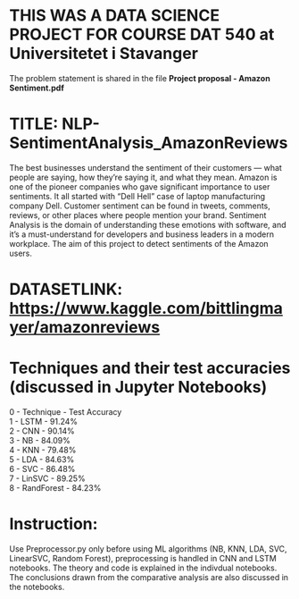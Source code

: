 # THIS WAS A DATA SCIENCE PROJECT FOR COURSE DAT 540 at Universitetet i Stavanger
The problem statement is shared in the file **Project proposal - Amazon Sentiment.pdf**

# TITLE: NLP-SentimentAnalysis_AmazonReviews
The best businesses understand the sentiment of their customers — what people are saying, how they’re saying it, and what they mean. Amazon is one of the pioneer companies who gave significant importance to user sentiments. It all started with “Dell Hell” case of laptop manufacturing company Dell. Customer sentiment can be found in tweets, comments, reviews, or other places where people mention your brand. Sentiment Analysis is the domain of understanding these emotions with software, and it’s a must-understand for developers and business leaders in a modern workplace. The aim of this project to detect sentiments of the Amazon users. 

# DATASETLINK:                                                                                                                    https://www.kaggle.com/bittlingmayer/amazonreviews

# Techniques and their test accuracies (discussed in Jupyter Notebooks)
0 - Technique   -  Test Accuracy                                                                                                                                                     
1 - LSTM        -  91.24%                                                                                                                                                            
2 - CNN         -  90.14%                                                                                                                                                                     
3 - NB          -  84.09%                                                                                                                                                            
4 - KNN         -  79.48%                                                                                                                                                                  
5 - LDA         -  84.63%                                                                                                                                                            
6 - SVC         -  86.48%                                                                                                                                                            
7 - LinSVC      -  89.25%                                                                                                                                                            
8 - RandForest  -  84.23%          

# Instruction: 

Use Preprocessor.py only before using ML algorithms (NB, KNN, LDA, SVC, LinearSVC, Random Forest), preprocessing is handled in CNN and LSTM notebooks. The theory and code is explained in the indivdual notebooks. The conclusions drawn from the comparative analysis are also discussed in the notebooks.   
